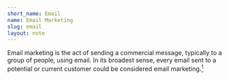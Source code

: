 ```yaml
---
short_name: Email
name: Email Marketing
slug: email
layout: note
---
```

Email marketing is the act of sending a commercial message, typically to a group of people, using email. In its broadest sense, every email sent to a potential or current customer could be considered email marketing.[<sup>1</sup>](https://en.wikipedia.org/wiki/Email_marketing)
